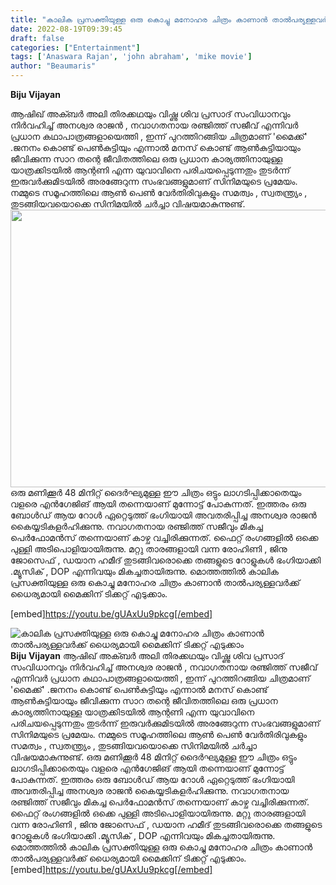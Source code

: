 ```yaml
---
title: "കാലിക പ്രസക്തിയുള്ള ഒരു കൊച്ചു മനോഹര ചിത്രം കാണാൻ താൽപര്യള്ളവർക്ക് ധൈര്യമായി മൈക്കിന് ടിക്കറ്റ് എടുക്കാം"
date: 2022-08-19T09:39:45
draft: false
categories: ["Entertainment"]
tags: ['Anaswara Rajan', 'john abraham', 'mike movie']
author: "Beaumaris"
---
```


<strong>Biju Vijayan</strong>

ആഷിഖ് അക്ബർ അലി തിരക്കഥയും വിഷ്ണു ശിവ പ്രസാദ് സംവിധാനവും നിർവഹിച്ച് അനശ്വര രാജൻ , നവാഗതനായ രഞ്ജിത്ത് സജീവ് എന്നിവർ പ്രധാന കഥാപാത്രങ്ങളായെത്തി , ഇന്ന് പുറത്തിറങ്ങിയ ചിത്രമാണ് 'മൈക്ക്' .ജനനം കൊണ്ട് പെണ്‍കുട്ടിയും എന്നാൽ മനസ് കൊണ്ട് ആണ്‍കുട്ടിയായും ജീവിക്കുന്ന സാറ തന്റെ ജീവിതത്തിലെ ഒരു പ്രധാന കാര്യത്തിനായുള്ള യാത്രക്കിടയിൽ ആന്റണി എന്ന യുവാവിനെ പരിചയപ്പെടുന്നതും തുടർന്ന് ഇരുവർക്കുമിടയിൽ അരങ്ങേറുന്ന സംഭവങ്ങളുമാണ് സിനിമയുടെ പ്രമേയം. നമ്മുടെ സമൂഹത്തിലെ ആണ്‍ പെണ്‍ വേർതിരിവുകളും സമത്വം , സ്വതന്ത്ര്യം , തുടങ്ങിയവയൊക്കെ സിനിമയിൽ ചർച്ചാ വിഷയമാകുന്നുണ്ട്. <img class="alignnone  wp-image-347444" src="https://cdn.boolokam.com/articles/2022/08/fwffffff.png" alt="" width="712" height="444" />ഒരു മണിക്കൂർ 48 മിനിറ്റ് ദൈർഘ്യമുള്ള ഈ ചിത്രം ഒട്ടും ലാഗടിപ്പിക്കാതെയും വളരെ എൻഗേജിങ് ആയി തന്നെയാണ് മുന്നോട്ട് പോകുന്നത്. ഇത്തരം ഒരു ബോൾഡ് ആയ റോൾ ഏറ്റെടുത്ത് ഭംഗിയായി അവതരിപ്പിച്ച അനശ്വര രാജൻ കൈയ്യടികളർഹിക്കുന്നു. നവാഗതനായ രഞ്ജിത്ത് സജീവും മികച്ച പെർഫോമൻസ് തന്നെയാണ് കാഴ്ച വച്ചിരിക്കുന്നത്. ഫൈറ്റ് രംഗങ്ങളിൽ ഒക്കെ പുള്ളി അടിപൊളിയായിരുന്നു. മറ്റു താരങ്ങളായി വന്ന രോഹിണി , ജിനു ജോസെഫ് , ഡയാന ഹമീദ് തുടങ്ങിവരൊക്കെ തങ്ങളുടെ റോളുകൾ ഭംഗിയാക്കി .മ്യൂസിക് , DOP എന്നിവയും മികച്ചതായിരുന്നു. മൊത്തത്തിൽ കാലിക പ്രസക്തിയുള്ള ഒരു കൊച്ചു മനോഹര ചിത്രം കാണാൻ താൽപര്യള്ളവർക്ക് ധൈര്യമായി മൈക്കിന് ടിക്കറ്റ് എടുക്കാം.

[embed]https://youtu.be/gUAxUu9pkcg[/embed]


![കാലിക പ്രസക്തിയുള്ള ഒരു കൊച്ചു മനോഹര ചിത്രം കാണാൻ താൽപര്യള്ളവർക്ക് ധൈര്യമായി മൈക്കിന് ടിക്കറ്റ് എടുക്കാം](https://cdn.boolokam.com/articles/2022/08/fwffffff.png)**Biju Vijayan** ആഷിഖ് അക്ബർ അലി തിരക്കഥയും വിഷ്ണു ശിവ പ്രസാദ് സംവിധാനവും നിർവഹിച്ച് അനശ്വര രാജൻ , നവാഗതനായ രഞ്ജിത്ത് സജീവ് എന്നിവർ പ്രധാന കഥാപാത്രങ്ങളായെത്തി , ഇന്ന് പുറത്തിറങ്ങിയ ചിത്രമാണ് 'മൈക്ക്' .ജനനം കൊണ്ട് പെണ്‍കുട്ടിയും എന്നാൽ മനസ് കൊണ്ട് ആണ്‍കുട്ടിയായും ജീവിക്കുന്ന സാറ തന്റെ ജീവിതത്തിലെ ഒരു പ്രധാന കാര്യത്തിനായുള്ള യാത്രക്കിടയിൽ ആന്റണി എന്ന യുവാവിനെ പരിചയപ്പെടുന്നതും തുടർന്ന് ഇരുവർക്കുമിടയിൽ അരങ്ങേറുന്ന സംഭവങ്ങളുമാണ് സിനിമയുടെ പ്രമേയം. നമ്മുടെ സമൂഹത്തിലെ ആണ്‍ പെണ്‍ വേർതിരിവുകളും സമത്വം , സ്വതന്ത്ര്യം , തുടങ്ങിയവയൊക്കെ സിനിമയിൽ ചർച്ചാ വിഷയമാകുന്നുണ്ട്. ഒരു മണിക്കൂർ 48 മിനിറ്റ് ദൈർഘ്യമുള്ള ഈ ചിത്രം ഒട്ടും ലാഗടിപ്പിക്കാതെയും വളരെ എൻഗേജിങ് ആയി തന്നെയാണ് മുന്നോട്ട് പോകുന്നത്. ഇത്തരം ഒരു ബോൾഡ് ആയ റോൾ ഏറ്റെടുത്ത് ഭംഗിയായി അവതരിപ്പിച്ച അനശ്വര രാജൻ കൈയ്യടികളർഹിക്കുന്നു. നവാഗതനായ രഞ്ജിത്ത് സജീവും മികച്ച പെർഫോമൻസ് തന്നെയാണ് കാഴ്ച വച്ചിരിക്കുന്നത്. ഫൈറ്റ് രംഗങ്ങളിൽ ഒക്കെ പുള്ളി അടിപൊളിയായിരുന്നു. മറ്റു താരങ്ങളായി വന്ന രോഹിണി , ജിനു ജോസെഫ് , ഡയാന ഹമീദ് തുടങ്ങിവരൊക്കെ തങ്ങളുടെ റോളുകൾ ഭംഗിയാക്കി .മ്യൂസിക് , DOP എന്നിവയും മികച്ചതായിരുന്നു. മൊത്തത്തിൽ കാലിക പ്രസക്തിയുള്ള ഒരു കൊച്ചു മനോഹര ചിത്രം കാണാൻ താൽപര്യള്ളവർക്ക് ധൈര്യമായി മൈക്കിന് ടിക്കറ്റ് എടുക്കാം. [embed]https://youtu.be/gUAxUu9pkcg[/embed]
